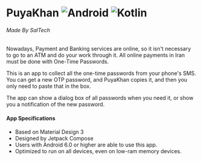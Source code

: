 # PuyaKhan   ![Android](https://img.shields.io/static/v1?label=Platform&message=Android&color=green)  ![Kotlin](https://img.shields.io/static/v1?label=Kotlin&message=2.2.0&color=purple)
###### Made By SalTech

Nowadays, Payment and Banking services are online, so it isn't necessary to go to an ATM and do your work through it.
All online payments in Iran must be done with One-Time Passwords. 

This is an app to collect all the one-time passwords from your phone's SMS.
You can get a new OTP password, and PuyaKhan copies it, and then you only need to paste that in the box.

The app can show a dialog box of all passwords when you need it, or show you a notification of the new password.

#### App Specifications
- Based on Material Design 3
- Designed by Jetpack Compose
- Users with Android 6.0 or higher are able to use this app.
- Optimized to run on all devices, even on low-ram memory devices.
